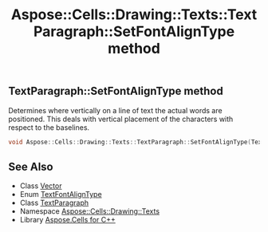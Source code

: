 ﻿---
title: Aspose::Cells::Drawing::Texts::TextParagraph::SetFontAlignType method
linktitle: SetFontAlignType
second_title: Aspose.Cells for C++ API Reference
description: 'Aspose::Cells::Drawing::Texts::TextParagraph::SetFontAlignType method. Determines where vertically on a line of text the actual words are positioned. This deals with vertical placement of the characters with respect to the baselines in C++.'
type: docs
weight: 3400
url: /cpp/aspose.cells.drawing.texts/textparagraph/setfontaligntype/
---
## TextParagraph::SetFontAlignType method


Determines where vertically on a line of text the actual words are positioned. This deals with vertical placement of the characters with respect to the baselines.

```cpp
void Aspose::Cells::Drawing::Texts::TextParagraph::SetFontAlignType(TextFontAlignType value)
```

## See Also

* Class [Vector](../../../aspose.cells/vector/)
* Enum [TextFontAlignType](../../textfontaligntype/)
* Class [TextParagraph](../)
* Namespace [Aspose::Cells::Drawing::Texts](../../)
* Library [Aspose.Cells for C++](../../../)
